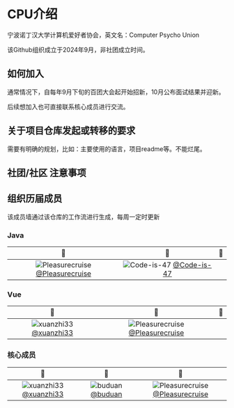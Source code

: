 # CPU介绍

宁波诺丁汉大学计算机爱好者协会，英文名：Computer Psycho Union

该Github组织成立于2024年9月，非社团成立时间。

## 如何加入
通常情况下，自每年9月下旬的百团大会起开始招新，10月公布面试结果并迎新。

后续想加入也可直接联系核心成员进行交流。

## 关于项目仓库发起或转移的要求
需要有明确的规划，比如：主要使用的语言，项目readme等。不能烂尾。

## 社团/社区 注意事项

## 组织历届成员

该成员墙通过该仓库的工作流进行生成，每周一定时更新

<!--START_SECTION:members-->
### Java

| :construction_worker: | :construction_worker: | :construction_worker: |
|:-------------------:|:-------------------:|:-------------------:|
| ![Pleasurecruise](https://avatars.githubusercontent.com/u/144885467?v=4?s=36) [@Pleasurecruise](https://github.com/Pleasurecruise) | ![Code-is-47](https://avatars.githubusercontent.com/u/174010131?v=4?s=36) [@Code-is-47](https://github.com/Code-is-47) |   |

### Vue

| :construction_worker: | :construction_worker: | :construction_worker: |
|:-------------------:|:-------------------:|:-------------------:|
| ![xuanzhi33](https://avatars.githubusercontent.com/u/37460139?v=4?s=36) [@xuanzhi33](https://github.com/xuanzhi33) | ![Pleasurecruise](https://avatars.githubusercontent.com/u/144885467?v=4?s=36) [@Pleasurecruise](https://github.com/Pleasurecruise) |   |

### 核心成员

| :construction_worker: | :construction_worker: | :construction_worker: |
|:-------------------:|:-------------------:|:-------------------:|
| ![xuanzhi33](https://avatars.githubusercontent.com/u/37460139?v=4?s=36) [@xuanzhi33](https://github.com/xuanzhi33) | ![buduan](https://avatars.githubusercontent.com/u/39254250?v=4?s=36) [@buduan](https://github.com/buduan) | ![Pleasurecruise](https://avatars.githubusercontent.com/u/144885467?v=4?s=36) [@Pleasurecruise](https://github.com/Pleasurecruise) |
<!--END_SECTION:members-->
